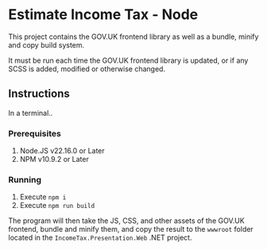 ﻿# Estimate Income Tax - Node

This project contains the GOV.UK frontend library as well as a bundle, minify and copy build system.

It must be run each time the GOV.UK frontend library is updated, or if any SCSS is added, modified or otherwise changed.

## Instructions

In a terminal..

### Prerequisites

1. Node.JS v22.16.0 or Later
2. NPM v10.9.2 or Later

### Running

1. Execute `npm i`
2. Execute `npm run build`

The program will then take the JS, CSS, and other assets of the GOV.UK frontend, bundle and minify them, and copy the result to the `wwwroot` folder located in the `IncomeTax.Presentation.Web` .NET project.
